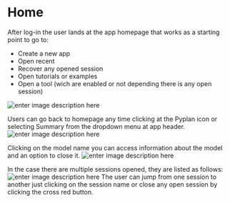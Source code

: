 # Home
After log-in the user lands at the app homepage that works as a starting point to go to:
 - Create a new app
 - Open recent
 - Recover any opened session
 - Open tutorials or examples
 - Open a tool (wich are enabled or not depending there is any open session)

![enter image description here](http://img.pyplan.org/app%20home.png)

Users can go back to homepage any time clicking at the Pyplan icon or selecting Summary from the dropdown menu at app header.
![enter image description here](http://img.pyplan.org/app%20home-goto.png)

Clicking on the model name you can access information about the model and an option to close it.
![enter image description here](http://img.pyplan.org/app%20home-model.png)

In the case there are multiple sessions opened, they are listed as follows:
![enter image description here](http://img.pyplan.org/app%20home-sessions.png)
The user can jump from one session to another just clicking on the session name or close any open session by clicking the cross red button.

<!--stackedit_data:
eyJoaXN0b3J5IjpbLTcxMjk0NTcyNSwxOTAxNjQ0MDU4LDE2MT
E4Mjk3MDAsMTk1MDgyNTI2OCwtODg4ODMxNjI4LDY3NDEyMTcz
MywtMTM3MjgxODM2MywxOTcxMTM1NDI0LDEzMzMxOTU0LC02OD
EzNjUwNSwxMjc4NTA5NTgwXX0=
-->